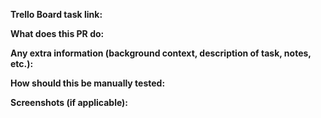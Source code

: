 **Trello Board task link:**  

**What does this PR do:**


**Any extra information (background context, description of task, notes, etc.):**


**How should this be manually tested:**


**Screenshots (if applicable):**
